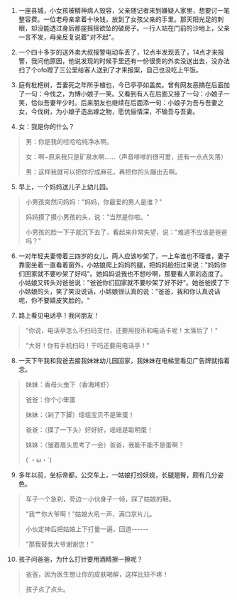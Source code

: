 1.  一座县城，小女孩被精神病人毁容，父亲随记者来到嫌疑人家里，想要讨一笔整容费。一位老母亲拿着十块钱，放到了女孩父亲的手里。那天阳光足的刺眼，却没能透过身后那座摇摇欲坠的破房子。一行人站在门前的沙地上，父亲一言不发，母亲反复说着"对不起"。

2.  一个四十多岁的送外卖大叔报警电动车丢了，12点半发现丢了，14点才来报警，我问他原因，他说发现的时候手里还有一份很贵的外卖没送出去，没办法扫了个ofo蹬了三公里给客人送到了才来报案，自己也没吃上午饭。

3.  庭有枇杷树，吾妻死之年所手植也，今已亭亭如盖矣。曾有网友恶搞在后面加了一句：今伐之，为博小娘子一笑。又看到有人在后面又接了一句：小娘子一笑，恰似吾妻年少时。后来朋友也继续在后面添一句：小娘子为吾与吾妻之女，今伐树，为小娘子造出嫁之物，愿伉俪情深，不输吾与吾妻。

4.  女：我是你的什么？

> 男：你是我的哇哈哈纯净水啊。
>
> 女：啊\~原来我只是矿泉水啊\...\...（声音嗲嗲的很可爱，还有一点点失落）
>
> 男：这样我就可以把你拧成麻花，再把你的头蹦出去啊。

5.  早上，一个妈妈送儿子上幼儿园。

> 小男孩突然问妈妈："妈妈，你最爱的男人是谁？"
>
> 妈妈摸了摸小男孩的头，说："当然是你啦。"
>
> 小男孩的脸一下子就沉下去了，看起来非常失望，说："难道不应该是爸爸吗？"

6.  一对年轻夫妻带着三四岁的女儿，两人应该吵架了，一上车谁也不理谁，妻子靠窗坐着一直看着窗外，小姑娘爬上妈妈的腿，把妈妈脸扭过来说："妈妈你们回家就不要吵架了好吗"。她妈妈说我也不想吵啊，那要看人家的态度了。小姑娘又转头对爸爸说："爸爸你们回家就不要吵架了好不好"。她爸爸摸了下小姑娘的头，笑了笑没说话，小姑娘很认真的说："爸爸，我和你认真说话呢，你不要嬉皮笑脸的。"

7.  路上看见电话亭！我问朋友！

> "你说，电话亭怎么不扫码支付，还要用投币和电话卡呢！太落后了！"
>
> "大哥！你有手机扫码！干吗还要用电话亭！"

8.  一天下午我和我爸去接我妹妹幼儿园回家，我妹妹在电梯里看见广告牌就指着念。

> 妹妹：香母火虫下（香海烤虾）
>
> 爸爸：你个小笨蛋
>
> 妹妹：（剁了下脚）瑶瑶宝贝不是笨蛋！
>
> 爸爸：（摸了一下头）好好好，瑶瑶是聪明蛋！
>
> 妹妹：（皱着眉头思考了一会）爸爸，我能不能不是蛋啊？
>
> (´・ω・\`)

9.  多年以前，坐标帝都，公交车上，一姑娘打扮妖娆，长腿翘臀，颇有几分姿色。

> 车子一个急刹，旁边一小伙身子一倾，踩了姑娘的鞋。
>
> "我艹你大爷啊！"姑娘大吼一声，满口京片儿。
>
> 小伙定神后把姑娘上下打量一遍，回道------
>
> "那我替我大爷谢谢您！"

10. 孩子问爸爸，为什么打针要用酒精擦一擦呢？

> 爸爸，因为医生想让你的皮肤喝醉，这样比较不疼！
>
> 孩子点了点头。
